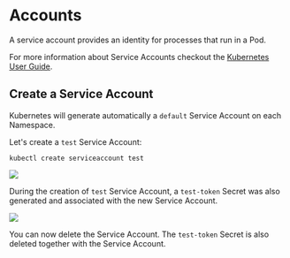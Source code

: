 # Accounts

A service account provides an identity for processes that run in a Pod.

For more information about Service Accounts checkout the [Kubernetes User Guide](http://kubernetes.io/docs/user-guide/service-accounts/).

## Create a Service Account

Kubernetes will generate automatically a `default` Service Account on each Namespace.

Let's create a `test` Service Account:

```text
kubectl create serviceaccount test
```

![](https://github.com/harbur/kubernetic/tree/f5b45f12ac821d41c1888e4c922f0fe1516e0ca5/assets/serviceaccount.png)

During the creation of `test` Service Account, a `test-token` Secret was also generated and associated with the new Service Account.

![](https://github.com/harbur/kubernetic/tree/f5b45f12ac821d41c1888e4c922f0fe1516e0ca5/assets/serviceaccount-view.png)

You can now delete the Service Account. The `test-token` Secret is also deleted together with the Service Account.

